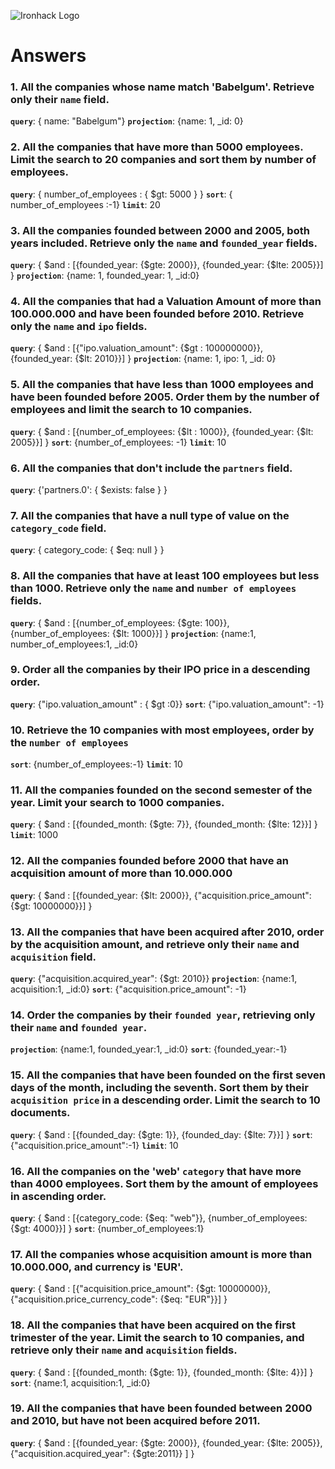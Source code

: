 ![Ironhack Logo](https://i.imgur.com/1QgrNNw.png)

# Answers

### 1. All the companies whose name match 'Babelgum'. Retrieve only their `name` field.

**`query`**: { name: "Babelgum"}
**`projection`**: {name: 1, _id: 0}

### 2. All the companies that have more than 5000 employees. Limit the search to 20 companies and sort them by **number of employees**.

**`query`**: { number_of_employees : { $gt: 5000 } }
**`sort`**: { number_of_employees :-1}
**`limit`**: 20

### 3. All the companies founded between 2000 and 2005, both years included. Retrieve only the `name` and `founded_year` fields.

**`query`**: { $and : [{founded_year: {$gte: 2000}}, {founded_year: {$lte: 2005}}] }
**`projection`**: {name: 1, founded_year: 1, _id:0}

### 4. All the companies that had a Valuation Amount of more than 100.000.000 and have been founded before 2010. Retrieve only the `name` and `ipo` fields.

**`query`**: { $and : [{"ipo.valuation_amount": {$gt : 100000000}}, {founded_year: {$lt: 2010}}] }
**`projection`**: {name: 1, ipo: 1, _id: 0}

### 5. All the companies that have less than 1000 employees and have been founded before 2005. Order them by the number of employees and limit the search to 10 companies.

**`query`**: { $and : [{number_of_employees: {$lt : 1000}}, {founded_year: {$lt: 2005}}] }
**`sort`**: {number_of_employees: -1}
**`limit`**: 10

### 6. All the companies that don't include the `partners` field.

**`query`**: {'partners.0': { $exists: false } }

### 7. All the companies that have a null type of value on the `category_code` field.

**`query`**: { category_code: { $eq: null } }

### 8. All the companies that have at least 100 employees but less than 1000. Retrieve only the `name` and `number of employees` fields.

**`query`**: { $and : [{number_of_employees: {$gte: 100}}, {number_of_employees: {$lt: 1000}}] }
**`projection`**: {name:1, number_of_employees:1, _id:0}

### 9. Order all the companies by their IPO price in a descending order.

**`query`**: {"ipo.valuation_amount" : { $gt :0}}
**`sort`**: {"ipo.valuation_amount": -1}

### 10. Retrieve the 10 companies with most employees, order by the `number of employees`

**`sort`**: {number_of_employees:-1}
**`limit`**: 10

### 11. All the companies founded on the second semester of the year. Limit your search to 1000 companies.

**`query`**: { $and : [{founded_month: {$gte: 7}}, {founded_month: {$lte: 12}}] }
**`limit`**: 1000

### 12. All the companies founded before 2000 that have an acquisition amount of more than 10.000.000

**`query`**: { $and : [{founded_year: {$lt: 2000}}, {"acquisition.price_amount": {$gt: 10000000}}] }

### 13. All the companies that have been acquired after 2010, order by the acquisition amount, and retrieve only their `name` and `acquisition` field.

**`query`**: {"acquisition.acquired_year": {$gt: 2010}}
**`projection`**: {name:1, acquisition:1, _id:0}
**`sort`**: {"acquisition.price_amount": -1}

### 14. Order the companies by their `founded year`, retrieving only their `name` and `founded year`.

**`projection`**: {name:1, founded_year:1, _id:0}
**`sort`**: {founded_year:-1}

### 15. All the companies that have been founded on the first seven days of the month, including the seventh. Sort them by their `acquisition price` in a descending order. Limit the search to 10 documents.

**`query`**: { $and : [{founded_day: {$gte: 1}}, {founded_day: {$lte: 7}}] }
**`sort`**: {"acquisition.price_amount":-1}
**`limit`**: 10


### 16. All the companies on the 'web' `category` that have more than 4000 employees. Sort them by the amount of employees in ascending order.

**`query`**: { $and : [{category_code: {$eq: "web"}}, {number_of_employees: {$gt: 4000}}] }
**`sort`**: {number_of_employees:1}

### 17. All the companies whose acquisition amount is more than 10.000.000, and currency is 'EUR'.

**`query`**: { $and : [{"acquisition.price_amount": {$gt: 10000000}}, {"acquisition.price_currency_code": {$eq: "EUR"}}] }

### 18. All the companies that have been acquired on the first trimester of the year. Limit the search to 10 companies, and retrieve only their `name` and `acquisition` fields.

**`query`**: { $and : [{founded_month: {$gte: 1}}, {founded_month: {$lte: 4}}] }
**`sort`**: {name:1, acquisition:1, _id:0}

### 19. All the companies that have been founded between 2000 and 2010, but have not been acquired before 2011.

**`query`**: { $and : [{founded_year: {$gte: 2000}}, {founded_year: {$lte: 2005}}, {"acquisition.acquired_year": {$gte:2011}} ] }